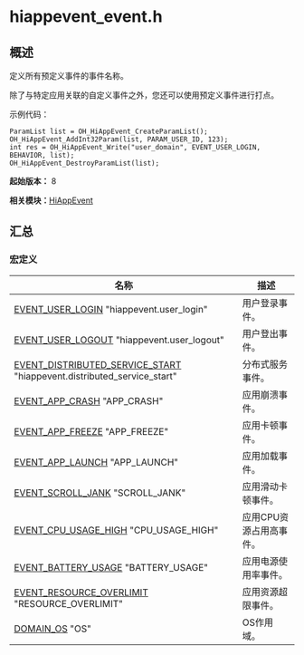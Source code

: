 # hiappevent_event.h


## 概述

定义所有预定义事件的事件名称。

除了与特定应用关联的自定义事件之外，您还可以使用预定义事件进行打点。

示例代码：

```
ParamList list = OH_HiAppEvent_CreateParamList();
OH_HiAppEvent_AddInt32Param(list, PARAM_USER_ID, 123);
int res = OH_HiAppEvent_Write("user_domain", EVENT_USER_LOGIN, BEHAVIOR, list);
OH_HiAppEvent_DestroyParamList(list);
```

**起始版本：** 8

**相关模块：**[HiAppEvent](_hi_app_event.md)


## 汇总


### 宏定义

| 名称 | 描述 | 
| -------- | -------- |
| [EVENT_USER_LOGIN](_hi_app_event.md#event_user_login)   "hiappevent.user_login" | 用户登录事件。  | 
| [EVENT_USER_LOGOUT](_hi_app_event.md#event_user_logout)   "hiappevent.user_logout" | 用户登出事件。  | 
| [EVENT_DISTRIBUTED_SERVICE_START](_hi_app_event.md#event_distributed_service_start)   "hiappevent.distributed_service_start" | 分布式服务事件。  | 
| [EVENT_APP_CRASH](_hi_app_event.md#event_app_crash)   "APP_CRASH" | 应用崩溃事件。  | 
| [EVENT_APP_FREEZE](_hi_app_event.md#event_app_freeze)   "APP_FREEZE" | 应用卡顿事件。  | 
| [EVENT_APP_LAUNCH](_hi_app_event.md#event_app_launch)   "APP_LAUNCH" | 应用加载事件。  | 
| [EVENT_SCROLL_JANK](_hi_app_event.md#event_scroll_jank)   "SCROLL_JANK" | 应用滑动卡顿事件。  | 
| [EVENT_CPU_USAGE_HIGH](_hi_app_event.md#event_cpu_usage_high)   "CPU_USAGE_HIGH" | 应用CPU资源占用高事件。  | 
| [EVENT_BATTERY_USAGE](_hi_app_event.md#event_battery_usage)   "BATTERY_USAGE" | 应用电源使用率事件。  | 
| [EVENT_RESOURCE_OVERLIMIT](_hi_app_event.md#event_resource_overlimit)   "RESOURCE_OVERLIMIT" | 应用资源超限事件。  | 
| [DOMAIN_OS](_hi_app_event.md#domain_os)   "OS" | OS作用域。  | 
